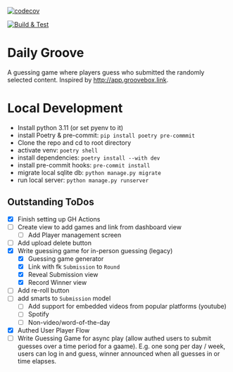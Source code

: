 [![codecov](https://codecov.io/gh/lekjos/dailygroove/branch/master/graph/badge.svg?token=FHOY70B2II)](https://codecov.io/gh/lekjos/dailygroove)

[![Build & Test](https://github.com/lekjos/dailygroove/actions/workflows/build_and_test.yml/badge.svg)](https://github.com/lekjos/dailygroove/actions/workflows/build_and_test.yml)

# Daily Groove
A guessing game where players guess who submitted the randomly selected content. Inspired by http://app.groovebox.link.

# Local Development

- Install python 3.11 (or set pyenv to it)
- install Poetry & pre-commit: `pip install poetry pre-commmit`
- Clone the repo and cd to root directory
- activate venv: `poetry shell`
- install dependencies: `poetry install --with dev`
- install pre-commit hooks: `pre-commit install`
- migrate local sqlite db: `python manage.py migrate`
- run local server: `python manage.py runserver`

## Outstanding ToDos
- [x] Finish setting up GH Actions
- [ ] Create view to add games and link from dashboard view
   - [ ] Add Player management screen
- [ ] Add upload delete button
- [x] Write guessing game for in-person guessing (legacy)
   - [x] Guessing game generator
   - [x] Link with fk `Submission` to `Round`
   - [x] Reveal Submission view
   - [x] Record Winner view
- [ ] Add re-roll button
- [ ] add smarts to `Submission` model
   - [ ] Add support for embedded videos from popular platforms (youtube)
   - [ ] Spotify
   - [ ] Non-video/word-of-the-day
- [x] Authed User Player Flow
- [ ] Write Guessing Game for async play (allow authed users to submit guesses over a time period for a gaame). E.g. one song per day / week, users can log in and guess, winner announced when all guesses in or time elapses.
